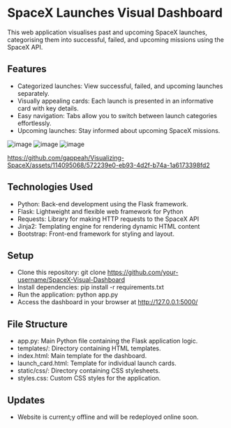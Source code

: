 # SpaceX Launches Visual Dashboard

This web application visualises past and upcoming SpaceX launches, categorising them into successful, failed, and upcoming missions using the SpaceX API.

## Features
* Categorized launches: View successful, failed, and upcoming launches separately.
* Visually appealing cards: Each launch is presented in an informative card with key details.
* Easy navigation: Tabs allow you to switch between launch categories effortlessly.
* Upcoming launches: Stay informed about upcoming SpaceX missions.

![image](https://github.com/gappeah/Visualizing-SpaceX/assets/114095068/8d647a08-ed54-49f2-a16b-5d7de9a30b3c)
![image](https://github.com/gappeah/Visualizing-SpaceX/assets/114095068/00770016-5fc3-4af1-95c7-657f07356a08)
![image](https://github.com/gappeah/Visualizing-SpaceX/assets/114095068/bd67cc54-4b8b-488d-87c2-8505e84ff2ab)


https://github.com/gappeah/Visualizing-SpaceX/assets/114095068/572239e0-eb93-4d2f-b74a-1a6173398fd2


## Technologies Used
* Python: Back-end development using the Flask framework.
* Flask: Lightweight and flexible web framework for Python
* Requests: Library for making HTTP requests to the SpaceX API
* Jinja2: Templating engine for rendering dynamic HTML content
* Bootstrap: Front-end framework for styling and layout.

## Setup
* Clone this repository: git clone https://github.com/your-username/SpaceX-Visual-Dashboard
* Install dependencies: pip install -r requirements.txt
* Run the application: python app.py
* Access the dashboard in your browser at http://127.0.0.1:5000/

## File Structure
* app.py: Main Python file containing the Flask application logic.
* templates/: Directory containing HTML templates.
* index.html: Main template for the dashboard.
* launch_card.html: Template for individual launch cards.
* static/css/: Directory containing CSS stylesheets.
* styles.css: Custom CSS styles for the application.


## Updates
* Website is current;y offline and will be redeployed online soon.
  
